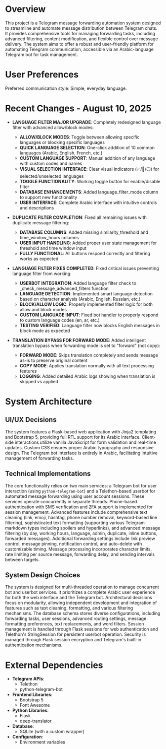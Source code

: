 # Overview

This project is a Telegram message forwarding automation system designed to streamline and automate message distribution between Telegram chats. It provides comprehensive tools for managing forwarding tasks, including advanced filtering, content modification, and flexible control over message delivery. The system aims to offer a robust and user-friendly platform for automating Telegram communication, accessible via an Arabic-language Telegram bot for task management.

# User Preferences

Preferred communication style: Simple, everyday language.

# Recent Changes - August 10, 2025

- **LANGUAGE FILTER MAJOR UPGRADE**: Completely redesigned language filter with advanced allow/block modes:
  - **ALLOW/BLOCK MODES**: Toggle between allowing specific languages or blocking specific languages
  - **QUICK LANGUAGE SELECTION**: One-click addition of 10 common languages (Arabic, English, French, etc.)
  - **CUSTOM LANGUAGE SUPPORT**: Manual addition of any language with custom codes and names
  - **VISUAL SELECTION INTERFACE**: Clear visual indicators (✅/🚫/⚪) for selected/unselected languages
  - **TOGGLE FUNCTIONALITY**: Working toggle button for enable/disable filter
  - **DATABASE ENHANCEMENTS**: Added language_filter_mode column to support new functionality
  - **USER INTERFACE**: Complete Arabic interface with intuitive controls and descriptions

- **DUPLICATE FILTER COMPLETION**: Fixed all remaining issues with duplicate message filtering:
  - **DATABASE COLUMNS**: Added missing similarity_threshold and time_window_hours columns
  - **USER INPUT HANDLING**: Added proper user state management for threshold and time window input
  - **FULLY FUNCTIONAL**: All buttons respond correctly and filtering works as expected

- **LANGUAGE FILTER FIXES COMPLETED**: Fixed critical issues preventing language filter from working:
  - **USERBOT INTEGRATION**: Added language filter check to _check_message_advanced_filters function
  - **LANGUAGE DETECTION**: Implemented smart language detection based on character analysis (Arabic, English, Russian, etc.)
  - **BLOCK/ALLOW LOGIC**: Properly implemented filter logic for both allow and block modes
  - **CUSTOM LANGUAGE INPUT**: Fixed bot handler to properly respond to custom language codes (en, ar, etc.)
  - **TESTING VERIFIED**: Language filter now blocks English messages in block mode as expected

- **TRANSLATION BYPASS FOR FORWARD MODE**: Added intelligent translation bypass when forwarding mode is set to "forward" (not copy):
  - **FORWARD MODE**: Skips translation completely and sends message as-is to preserve original content
  - **COPY MODE**: Applies translation normally with all text processing features
  - **LOGGING**: Added detailed Arabic logs showing when translation is skipped vs applied

# System Architecture

## UI/UX Decisions
The system features a Flask-based web application with Jinja2 templating and Bootstrap 5, providing full RTL support for its Arabic interface. Client-side interactions utilize vanilla JavaScript for form validation and real-time updates. Custom CSS ensures proper Arabic typography and responsive design. The Telegram bot interface is entirely in Arabic, facilitating intuitive management of forwarding tasks.

## Technical Implementations
The core functionality relies on two main services: a Telegram bot for user interaction (using `python-telegram-bot`) and a Telethon-based userbot for automated message forwarding using user account sessions. These services operate concurrently in separate threads. Phone-based authentication with SMS verification and 2FA support is implemented for session management. Advanced features include comprehensive text cleaning (link, emoji, hashtag, phone number removal, keyword-based line filtering), sophisticated text formatting (supporting various Telegram markdown types including spoilers and hyperlinks), and advanced message filtering (by day, working hours, language, admin, duplicate, inline buttons, forwarded messages). Additional forwarding settings include link preview control, message pinning, notification control, and auto-delete with customizable timing. Message processing incorporates character limits, rate limiting per source message, forwarding delay, and sending intervals between targets.

## System Design Choices
The system is designed for multi-threaded operation to manage concurrent bot and userbot services. It prioritizes a complete Arabic user experience for both the web interface and the Telegram bot. Architectural decisions focus on modularity, allowing independent development and integration of features such as text cleaning, formatting, and various filtering mechanisms. The database schema stores diverse configurations, including forwarding tasks, user sessions, advanced routing settings, message formatting preferences, text replacements, and word filters. Session management is handled through Flask sessions for web authentication and Telethon's StringSession for persistent userbot operation. Security is managed through Flask session encryption and Telegram's built-in authentication mechanisms.

# External Dependencies

- **Telegram APIs**:
    - Telethon
    - python-telegram-bot
- **Frontend Libraries**:
    - Bootstrap 5
    - Font Awesome
- **Python Libraries**:
    - Flask
    - deep-translator
- **Database**:
    - SQLite (with a custom wrapper)
- **Configuration**:
    - Environment variables